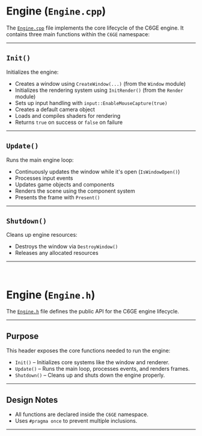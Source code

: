 # Engine (`Engine.cpp`)

The [`Engine.cpp`](https://github.com/C6Dev/C6GE/blob/main/C6GE/src/Engine/Engine.cpp) file implements the core lifecycle of the C6GE engine. It contains three main functions within the `C6GE` namespace:

---

## `Init()`

Initializes the engine:

- Creates a window using `CreateWindow(...)` (from the `Window` module)
- Initializes the rendering system using `InitRender()` (from the `Render` module)
- Sets up input handling with `input::EnableMouseCapture(true)`
- Creates a default camera object
- Loads and compiles shaders for rendering
- Returns `true` on success or `false` on failure

---

## `Update()`

Runs the main engine loop:

- Continuously updates the window while it's open (`IsWindowOpen()`)
- Processes input events
- Updates game objects and components
- Renders the scene using the component system
- Presents the frame with `Present()`

---

## `Shutdown()`

Cleans up engine resources:

- Destroys the window via `DestroyWindow()`
- Releases any allocated resources

***

‎ ‎ ‎ ‎ ‎ ‎ ‎ ‎ ‎ ‎ ‎ ‎ ‎ ‎ 
‎ ‎ ‎ ‎ ‎ ‎ ‎ ‎ ‎ ‎ ‎ ‎ ‎ ‎ ‎ ‎ ‎ ‎ 

# Engine (`Engine.h`)

The [`Engine.h`](https://github.com/C6Dev/C6GE/blob/main/C6GE/src/Engine/Engine.h) file defines the public API for the C6GE engine lifecycle.

---

## Purpose

This header exposes the core functions needed to run the engine:

- `Init()` – Initializes core systems like the window and renderer.
- `Update()` – Runs the main loop, processes events, and renders frames.
- `Shutdown()` – Cleans up and shuts down the engine properly.

---

## Design Notes

- All functions are declared inside the `C6GE` namespace.
- Uses `#pragma once` to prevent multiple inclusions.

---
